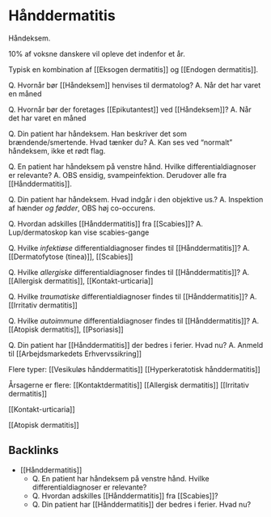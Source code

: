 # Hånddermatitis
Håndeksem.

10% af voksne danskere vil opleve det indenfor et år.

Typisk en kombination af [[Eksogen dermatitis]] og [[Endogen dermatitis]].

Q. Hvornår bør [[Håndeksem]] henvises til dermatolog?
A. Når det har varet en måned

Q. Hvornår bør der foretages [[Epikutantest]] ved [[Håndeksem]]?
A. Når det har varet en måned

Q. Din patient har håndeksem. Han beskriver det som brændende/smertende. Hvad tænker du?
A. Kan ses ved “normalt” håndeksem, ikke et rødt flag.

Q. En patient har håndeksem på venstre hånd. Hvilke differentialdiagnoser er relevante?
A. OBS ensidig, svampeinfektion. Derudover alle fra [[Hånddermatitis]].

Q. Din patient har håndeksem. Hvad indgår i den objektive us.?
A. Inspektion af hænder *og fødder*, OBS høj co-occurens.

Q. Hvordan adskilles [[Hånddermatitis]] fra [[Scabies]]?
A. Lup/dermatoskop kan vise scabies-gange

Q. Hvilke *infektiøse* differentialdiagnoser findes til [[Hånddermatitis]]?
A. [[Dermatofytose (tinea)]], [[Scabies]]

Q. Hvilke *allergiske* differentialdiagnoser findes til [[Hånddermatitis]]?
A. [[Allergisk dermatitis]], [[Kontakt-urticaria]]

Q. Hvilke *traumatiske* differentialdiagnoser findes til [[Hånddermatitis]]?
A. [[Irritativ dermatitis]]

Q. Hvilke *autoimmune* differentialdiagnoser findes til [[Hånddermatitis]]?
A. [[Atopisk dermatitis]], [[Psoriasis]]

Q. Din patient har [[Hånddermatitis]] der bedres i ferier. Hvad nu?
A. Anmeld til [[Arbejdsmarkedets Erhvervssikring]]

Flere typer:
[[Vesikuløs hånddermatitis]]
[[Hyperkeratotisk hånddermatitis]]

Årsagerne er flere:
[[Kontaktdermatitis]]
	[[Allergisk dermatitis]]
	[[Irritativ dermatitis]]

[[Kontakt-urticaria]]

[[Atopisk dermatitis]]



## Backlinks
* [[Hånddermatitis]]
	* Q. En patient har håndeksem på venstre hånd. Hvilke differentialdiagnoser er relevante?
	* Q. Hvordan adskilles [[Hånddermatitis]] fra [[Scabies]]?
	* Q. Din patient har [[Hånddermatitis]] der bedres i ferier. Hvad nu?

<!-- #anki/tag/med/Derma #anki/deck/Medicine -->

<!-- {BearID:C55288FF-7E81-43FE-A1B3-2EF7F5C5DE70-43570-00004F5D6F544160} -->
